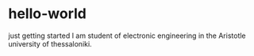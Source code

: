 # hello-world
just getting started
I am student of electronic engineering in the Aristotle university of thessaloniki.
